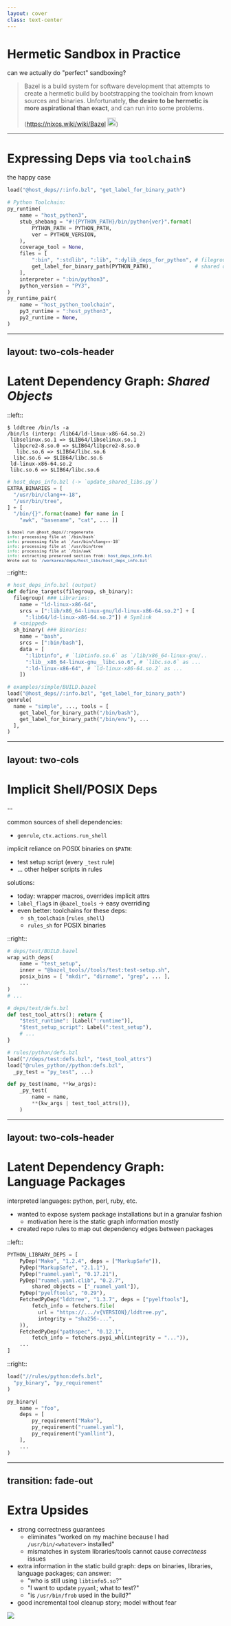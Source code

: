 ```yaml
---
layout: cover
class: text-center
---
```


# Hermetic Sandbox in Practice
can we actually do "perfect" sandboxing?

<style>
html:not(.dark) .slidev-layout { background-color: #FFFFFF; }
html.dark       .slidev-layout { background-color: #789DBC; }
</style>


<v-click>

> Bazel is a build system for software development that attempts to create a hermetic build by bootstrapping the toolchain from known sources and binaries. Unfortunately, **the desire to be hermetic is more aspirational than exact**, and can run into some problems.
>
>
>  (https://nixos.wiki/wiki/Bazel <img style="display:inline;" src="https://raw.githubusercontent.com/NixOS/nixos-artwork/refs/heads/master/logo/nix-snowflake-colours.svg" width=20>)

</v-click>

<!--

  + great, we have the machinery -- what does usage look like
  + can we use existing rulesets? how burdensome is listing out deps?
  + practical thing to do is to carve out exemptions...
    * i.e. loader, shared objects, etc.
  + (pause)
  + but what if we didn't?
  + we took a different tack; asked the question: what if we didn't have any exemptions
    * what we actually did model all the dependencies used for every action, down to the system loader?
  + slightly out of paranoia but also out of curiosity: what would it take?
  + precedent in the ecosystem: took some inspiration from the nix ecosystem which does manage this level of hermeticity with its sandbox
    + on the slide is a quote about Bazel from the NixOS wiki actually, describing Bazel's approach to sandboxing as... aspirational

  + the answer, surprisingly? fairly attainable

I'll talk about the work required to actually get our build to work under this kind of strict sandboxing set up.

"Perfect" Sandboxing

-->

---

# Expressing Deps via `toolchain`s
the happy case

```python
load("@host_deps//:info.bzl", "get_label_for_binary_path")

# Python Toolchain:
py_runtime(
    name = "host_python3",
    stub_shebang = "#!{PYTHON_PATH}/bin/python{ver}".format(
        PYTHON_PATH = PYTHON_PATH,
        ver = PYTHON_VERSION,
    ),
    coverage_tool = None,
    files = [
        ":bin", ":stdlib", ":lib", ":dylib_deps_for_python", # filegroups
        get_label_for_binary_path(PYTHON_PATH),              # shared object info
    ],
    interpreter = ":bin/python3",
    python_version = "PY3",
)
py_runtime_pair(
    name = "host_python_toolchain",
    py3_runtime = ":host_python3",
    py2_runtime = None,
)
```

<!-- toolchains are our friend here; nice extension point to go and specify these machine-specific dependencies

python interpreter example

upside to toolchains is: not intrusive; lets you use existing rules and targets as is
  - assuming that they don't have implicit system dependencies of course
-->

---
layout: two-cols-header
---

# Latent Dependency Graph: _Shared Objects_

::left::

```console
$ lddtree /bin/ls -a
/bin/ls (interp: /lib64/ld-linux-x86-64.so.2)
 libselinux.so.1 => $LIB64/libselinux.so.1
  libpcre2-8.so.0 => $LIB64/libpcre2-8.so.0
   libc.so.6 => $LIB64/libc.so.6
  libc.so.6 => $LIB64/libc.so.6
 ld-linux-x86-64.so.2
 libc.so.6 => $LIB64/libc.so.6
```

```python
# host_deps_info.bzl (-> `update_shared_libs.py`)
EXTRA_BINARIES = [
  "/usr/bin/clang++-18",
  "/usr/bin/tree",
] + [
  "/bin/{}".format(name) for name in [
    "awk", "basename", "cat", ... ]]
```

<pre class="terminal shiki vitesse-dark vitesse-light slidev-code" style="font-size:0.8em"><code class="language-bash">$ bazel run @host_deps//:regenerate
<font color="#26A269">info</font>: processing file at `/bin/bash`
<font color="#26A269">info</font>: processing file at `/usr/bin/clang++-18`
<font color="#26A269">info</font>: processing file at `/usr/bin/tree`
<font color="#26A269">info</font>: processing file at `/bin/awk`
<font color="#26A269">info</font>: extracting preserved section from: <font color="#12488B">host_deps_info.bzl</font>
Wrote out to <font color="#12488B">`/workarea/deps/host_libs/host_deps_info.bzl`</font>
</code></pre>

::right::

```python
# host_deps_info.bzl (output)
def define_targets(filegroup, sh_binary):
  filegroup( ### Libraries:
    name = "ld-linux-x86-64",
    srcs = [":lib/x86_64-linux-gnu/ld-linux-x86-64.so.2"] + [
      ":lib64/ld-linux-x86-64.so.2"]) # Symlink
  # <snipped>
  sh_binary( ### Binaries:
    name = "bash",
    srcs = [":bin/bash"],
    data = [
      ":libtinfo", # `libtinfo.so.6` as `/lib/x86_64-linux-gnu/..
      ":lib__x86_64-linux-gnu__libc.so.6", # `libc.so.6` as ...
      ":ld-linux-x86-64", # `ld-linux-x86-64.so.2` as ...
    ])
```

```python {2,5-6}
# examples/simple/BUILD.bazel
load("@host_deps//:info.bzl", "get_label_for_binary_path")
genrule(
  name = "simple", ..., tools = [
    get_label_for_binary_path("/bin/bash"),
    get_label_for_binary_path("/bin/env"), ...
  ],
)
```

<!-- from here on out getting things to work under this strict sandboxing mode is pretty much an exercise in finding implicit dependencies in the Bazel ecosystem

I'll talk about a few of the bigger ones

Shared Objects are the biggest

shadow binary graph behind a lot of the binaries we run

painful to model by hand... fortunately: very amenable to automation

usage is also simple; here's our genrule as an example; letting us declare deps on bash and other POSIX binaries we require
  - in practice: macros to make this less painful, just include all POSIX binaries but keeping it simple for the sake of this example

leads nicely into our next set of common implicit dependencies:
-->

---
layout: two-cols
---

# Implicit Shell/POSIX Deps

--

common sources of shell dependencies:
  - `genrule`, `ctx.actions.run_shell`

implicit reliance on POSIX binaries on `$PATH`:
  - test setup script (every `_test` rule)
  - ... other helper scripts in rules

solutions:
  - today: wrapper macros, overrides implicit attrs
  - `label_flag`s in `@bazel_tools` → easy overriding
  - even better: toolchains for these deps:
    + `sh_toolchain` (`rules_shell`)
    + `rules_sh` for POSIX binaries

::right::

```python
# deps/test/BUILD.bazel
wrap_with_deps(
    name = "test_setup",
    inner = "@bazel_tools//tools/test:test-setup.sh",
    posix_bins = [ "mkdir", "dirname", "grep", ... ],
    ...
)
# ...
```

```python
# deps/test/defs.bzl
def test_tool_attrs(): return {
    "$test_runtime": [Label(":runtime")],
    "$test_setup_script": Label(":test_setup"),
    # ...
}
```

```python
# rules/python/defs.bzl
load("//deps/test:defs.bzl", "test_tool_attrs")
load("@rules_python//python:defs.bzl",
  _py_test = "py_test", ...)

def py_test(name, **kw_args):
    _py_test(
        name = name,
        **(kw_args | test_tool_attrs()),
    )
```

<!-- `rules_shell` `sh_toolchain` -->

---
layout: two-cols-header
---

# Latent Dependency Graph: Language Packages
interpreted languages: python, perl, ruby, etc.

  - wanted to expose system package installations but in a granular fashion
    + motivation here is the static graph information mostly
  - created repo rules to map out dependency edges between packages

::left::

```python
PYTHON_LIBRARY_DEPS = [
    PyDep("Mako", "1.2.4", deps = ["MarkupSafe"]),
    PyDep("MarkupSafe", "2.1.1"),
    PyDep("ruamel.yaml", "0.17.21"),
    PyDep("ruamel.yaml.clib", "0.2.7",
        shared_objects = ["_ruamel_yaml"]),
    PyDep("pyelftools", "0.29"),
    FetchedPyDep("lddtree", "1.3.7", deps = ["pyelftools"],
        fetch_info = fetchers.file(
          url = "https://.../v{VERSION}/lddtree.py",
          integrity = "sha256-...",
    )),
    FetchedPyDep("pathspec", "0.12.1",
        fetch_info = fetchers.pypi_whl(integrity = "...")),
    ...
]
```

::right::

```python
load("//rules/python:defs.bzl",
  "py_binary", "py_requirement"
)

py_binary(
    name = "foo",
    deps = [
        py_requirement("Mako"),
        py_requirement("ruamel.yaml"),
        py_requirement("yamllint"),
    ],
    ...
)
```

<!--

perhaps a bit specific to our use case: locked into using global installations for interpreters like Perl, Python, Ruby, etc. due to packages that they have installed that we cannot easily install ourselves "locally"

desire to still have users list out package deps instead of just having access to everything from the system installation
  + motivation here is the static graph information mostly

repo rule to figure out what the files corresponding to each package are, sets up filegroups and dependency edges accordingly
-->

---
transition: fade-out
---

# Extra Upsides

  - strong correctness guarantees
    + eliminates "worked on my machine because I had `/usr/bin/<whatever>` installed"
    + mismatches in system libraries/tools cannot cause _correctness_ issues
  - extra information in the static build graph: deps on binaries, libraries, language packages; can answer:
    * "who is still using `libtinfo5.so`?"
    * "I want to update `pyyaml`; what to test?"
    * "is `/usr/bin/frob` used in the build?"
  - good incremental tool cleanup story; model without fear

![](../assets/examples_simple-deps.png)

<!-- speaker notes -->
